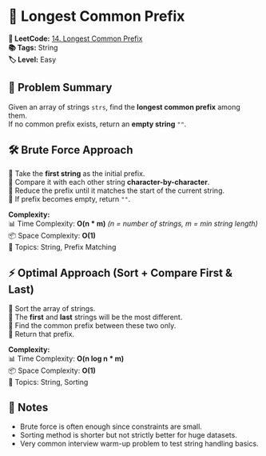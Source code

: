 # 🎯 Longest Common Prefix

**🔗 LeetCode:** [14. Longest Common Prefix](https://leetcode.com/problems/longest-common-prefix/)  
**📚 Tags:** String  
**🏷️ Level:** Easy  

## 🧠 Problem Summary

Given an array of strings `strs`, find the **longest common prefix** among them.  
If no common prefix exists, return an **empty string** `""`.

## 🛠️ Brute Force Approach

🔹 Take the **first string** as the initial prefix.  
🔹 Compare it with each other string **character-by-character**.  
🔹 Reduce the prefix until it matches the start of the current string.  
🔹 If prefix becomes empty, return `""`.

**Complexity:**  
📊 Time Complexity: **O(n * m)** *(n = number of strings, m = min string length)*  
📦 Space Complexity: **O(1)**  
🧠 Topics: String, Prefix Matching

## ⚡ Optimal Approach (Sort + Compare First & Last)

🔹 Sort the array of strings.  
🔹 The **first** and **last** strings will be the most different.  
🔹 Find the common prefix between these two only.  
🔹 Return that prefix.

**Complexity:**  
📊 Time Complexity: **O(n log n * m)**  
📦 Space Complexity: **O(1)**  
🧠 Topics: String, Sorting

## 📌 Notes

- Brute force is often enough since constraints are small.  
- Sorting method is shorter but not strictly better for huge datasets.  
- Very common interview warm-up problem to test string handling basics.